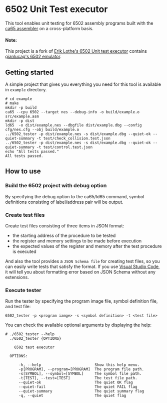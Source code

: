 # 6502 Unit Test executor
This tool enables unit testing for 6502 assembly programs built with the [ca65 assembler](https://cc65.github.io/doc/ca65.html) on a cross-platform basis.

#### Note:
This project is a fork of [Erik Lothe's 6502 Unit test executor](https://github.com/89erik/6502_test_executor) contains [gianlucag's 6502 emulator](https://github.com/gianlucag/mos6502).

## Getting started
A simple project that gives you everything you need for this tool is available in `example` directory.

```
# cd example
# make
mkdir -p build
ca65 --cpu 6502 --target nes --debug-info -o build/example.o src/example.asm
mkdir -p dist
ld65  -o dist/example.nes --dbgfile dist/example.dbg --config cfg/nes.cfg --obj build/example.o
../6502_tester -p dist/example.nes -s dist/example.dbg --quiet-ok --quiet-summary -t test/check_collision.test.json
../6502_tester -p dist/example.nes -s dist/example.dbg --quiet-ok --quiet-summary -t test/control.test.json
echo "All tests passed."
All tests passed.
```

## How to use

### Build the 6502 project with debug option
By specifying the debug option to the ca65/ld65 command, symbol definitions consisting of label/address pair will be output.

### Create test files
Create test files consisting of three items in JSON format:
- the starting address of the procedure to be tested
- the register and memory settings to be made before execution
- the expected values of the register and memory after the test procedure is executed

And also the tool provides a `JSON Schema file` for creating test files, so you can easily write tests that satisfy the format.
If you use [Visual Studio Code](https://code.visualstudio.com/), it will tell you about formatting error based on JSON Schema without any extensions.

### Execute tester
Run the tester by specifying the program image file, symbol definition file, and test file:

```
6502_tester -p <program iamge> -s <symbol definition> -t <test file>
```

You can check the available optional arguments by displaying the help:

```
# ./6502_tester --help
  ./6502_tester {OPTIONS}

    6502 test executor

  OPTIONS:

      -h, --help                        Show this help menu.
      -p[PROGRAM], --program=[PROGRAM]  The program file path.
      -s[SYMBOL], --symbol=[SYMBOL]     The symbol file path.
      -t[TEST], --test=[TEST]           The test file path.
      --quiet-ok                        The quiet OK flag
      --quiet-fail                      The quiet FAIL flag
      --quiet-summary                   The quiet summary flag
      -q, --quiet                       The quiet flag

```